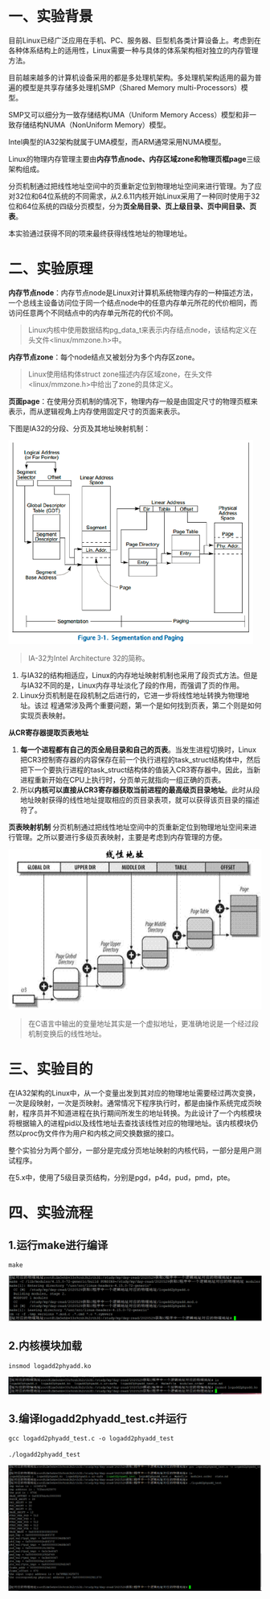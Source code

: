 # 一、实验背景
目前Linux已经广泛应用在手机、PC、服务器、巨型机各类计算设备上。考虑到在各种体系结构上的适用性，Linux需要一种与具体的体系架构相对独立的内存管理方法。

目前越来越多的计算机设备采用的都是多处理机架构。多处理机架构适用的最为普遍的模型是共享存储多处理机SMP（Shared Memory multi-Processors）模型。

SMP又可以细分为一致存储结构UMA（Uniform Memory Access）模型和非一致存储结构NUMA（NonUniform Memory）模型。

Intel典型的IA32架构就属于UMA模型，而ARM通常采用NUMA模型。

Linux的物理内存管理主要由**内存节点node、内存区域zone和物理页框page**三级架构组成。

分页机制通过把线性地址空间中的页重新定位到物理地址空间来进行管理。为了应对32位和64位系统的不同需求，从2.6.11内核开始Linux采用了一种同时使用于32位和64位系统的四级分页模型，分为**页全局目录、页上级目录、页中间目录、页表**。

本实验通过获得不同的项来最终获得线性地址的物理地址。

# 二、实验原理
**内存节点node**：内存节点node是Linux对计算机系统物理内存的一种描述方法，一个总线主设备访问位于同一个结点node中的任意内存单元所花的代价相同，而访问任意两个不同结点中的内存单元所花的代价不同。
> Linux内核中使用数据结构pg_data_t来表示内存结点node，该结构定义在头文件<linux/mmzone.h>中。

**内存节点zone**：每个node结点又被划分为多个内存区zone。
> Linux使用结构体struct zone描述内存区域zone，在头文件<linux/mmzone.h>中给出了zone的具体定义。

**页面page**：在使用分页机制的情况下，物理内存一般是由固定尺寸的物理页框来表示，而从逻辑视角上内存使用固定尺寸的页面来表示。

下图是IA32的分段、分页及其地址映射机制：

![2020529-1](img/2020529-1.png)

> IA-32为Intel Architecture 32的简称。

1. 与IA32的结构相适应，Linux的内存地址映射机制也采用了段页式方法。但是与IA32不同的是，Linux内存寻址淡化了段的作用，而强调了页的作用。
2. Linux分页机制是在段机制之后进行的，它进一步将线性地址转换为物理地址。该过
程通常涉及两个重要问题，第一个是如何找到页表，第二个则是如何实现页表映射。

**从CR寄存器提取页表地址**
1. **每一个进程都有自己的页全局目录和自己的页表**。当发生进程切换时，Linux把CR3控制寄存器的内容保存在前一个执行进程的task_struct结构体中，然后把下一个要执行进程的task_struct结构体的值装入CR3寄存器中。因此，当新进程重新开始在CPU上执行时，分页单元就指向一组正确的页表。
2. 所以**内核可以直接从CR3寄存器获取当前进程的最高级页目录地址**。此时从段地址映射获得的线性地址提取相应的页目录表项，就可以获得该页目录的描述符了。

**页表映射机制** 
分页机制通过把线性地址空间中的页重新定位到物理地址空间来进行管理。之所以要进行多级页表映射，主要是考虑到内存管理的方便。

![2020529-2](img/2020529-2.png)
> 在C语言中输出的变量地址其实是一个虚拟地址，更准确地说是一个经过段机制变换后的线性地址。

# 三、实验目的
在IA32架构的Linux中，从一个变量出发到其对应的物理地址需要经过两次变换，一次是段映射，一次是页映射。通常情况下程序执行时，都是由操作系统完成页映射，程序员并不知道进程在执行期间所发生的地址转换。为此设计了一个内核模块将根据输入的进程pid以及线性地址去查找该线性对应的物理地址。该内核模块仍然以proc伪文件作为用户和内核之间交换数据的接口。

整个实验分为两个部分，一部分是完成分页地址映射的内核代码，一部分是用户测试程序。

在5.x中，使用了5级目录页结构，分别是pgd，p4d，pud，pmd，pte。

# 四、实验流程
## 1.运行make进行编译
```shell
make
```
![2020529-3](img/2020529-3.png)
## 2.内核模块加载
```shell
insmod logadd2phyadd.ko
```

![2020529-4](img/2020529-4.png)

## 3.编译logadd2phyadd_test.c并运行
```shell
gcc logadd2phyadd_test.c -o logadd2phyadd_test

./logadd2phyadd_test
```

![2020529-5](img/2020529-5.png)
